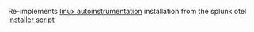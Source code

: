 Re-implements [linux autoinstrumentation](https://docs.splunk.com/observability/en/gdi/opentelemetry/automatic-discovery/linux/linux-backend.html#linux-backend-auto-discovery) installation from the splunk otel [installer script](https://dl.signalfx.com/splunk-otel-collector.sh)
